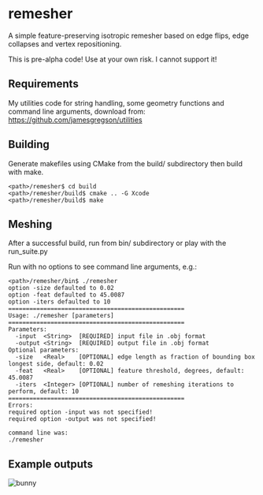 remesher
========

A simple feature-preserving isotropic remesher based on edge flips, edge collapses and vertex repositioning.

This is pre-alpha code! Use at your own risk. I cannot support it!

## Requirements

My utilities code for string handling, some geometry functions and command line arguments, download from: https://github.com/jamesgregson/utilities

## Building

Generate makefiles using CMake from the build/ subdirectory then build with make.

```
<path>/remesher$ cd build
<path>/remesher/build$ cmake .. -G Xcode
<path>/remesher/build$ make
```
## Meshing

After a successful build, run from bin/ subdirectory or play with the run_suite.py

Run with no options to see command line arguments, e.g.:

```
<path>/remesher/bin$ ./remesher
option -size defaulted to 0.02
option -feat defaulted to 45.0087
option -iters defaulted to 10
==================================================
Usage: ./remesher [parameters]
==================================================
Parameters:
  -input  <String>  [REQUIRED] input file in .obj format
  -output <String>  [REQUIRED] output file in .obj format
Optional parameters:
  -size   <Real>    [OPTIONAL] edge length as fraction of bounding box longest side, default: 0.02
  -feat   <Real>    [OPTIONAL] feature threshold, degrees, default: 45.0087
  -iters  <Integer> [OPTIONAL] number of remeshing iterations to perform, default: 10
==================================================
Errors: 
required option -input was not specified!
required option -output was not specified!

command line was: 
./remesher 
```

## Example outputs

![bunny](https://github.com/jamesgregson/remesher/blob/master/images/bunny.png)


